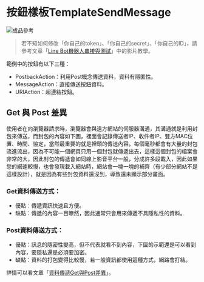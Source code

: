 # 按鈕樣板TemplateSendMessage
![成品參考](https://i.imgur.com/BpTWlkm.png)
> 若不知如何修改「你自己的token」、「你自己的secret」、「你自己的ID」，請參考文章「[Line Bot機器人串接與測試](/classification/lineBot/66)」中的影片教學。

範例中的按鈕有以下三種：

* PostbackAction：利用Post概念傳送資料，資料有隱匿性。
* MessageAction：直接傳送按鈕資料。
* URIAction：超連結按鈕。
## Get 與 Post 差異
使用者在向瀏覽器請求時，瀏覽器會與遠方網站的伺服器溝通，其溝通就是利用封包來傳送，而封包的內容如下圖，裡面會記錄傳送者IP、收件者IP、雙方MAC位置、時間、協定，當然最重要的就是裡頭的傳送內容，每個毫秒都會有大量的封包流進流出，因為不可能一個網頁只用一個封包就傳遞出去，這樣這個封包的檔案會非常的大，因此封包的傳遞會如同線上影音平台一般，分成許多段載入，因此如果您的網速較慢，也會發現載入網站時，網站會一塊一塊的補齊（有少部分網站不是這樣設計），就是因為有些封包資料還沒到，導致還未顯示部分畫面。

### Get資料傳送方式：
* 優點：傳遞資訊快速且方便。
* 缺點：傳遞的內容一目瞭然，因此通常只會用來傳遞不具隱私性的資料。

### Post資料傳送方式：
* 優點：訊息的隱密性變高，但不代表就看不到內容，下圖的示範還是可以看到內容，要隱私還是必須要加密。
* 缺點：資料的打包變得比較慢，若一般資訊都使用這種方式，網路會打結。

詳情可以看文章「[資料傳遞Get與Post差異](/classification/crawler_king/81)」。
